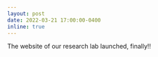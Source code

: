 ```yaml
---
layout: post
date: 2022-03-21 17:00:00-0400
inline: true
---
```


The website of our research lab launched, finally!!
